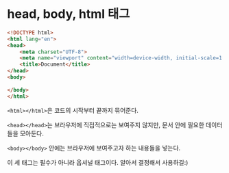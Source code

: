 # head, body, html 태그



```html
<!DOCTYPE html>
<html lang="en">
<head>
    <meta charset="UTF-8">
    <meta name="viewport" content="width=device-width, initial-scale=1.0">
    <title>Document</title>
</head>
<body>
    
</body>
</html>
```

`<html></html>`은 코드의 시작부터 끝까지 묶어준다.

`<head></head>`는 브라우저에 직접적으로는 보여주지 않지만, 문서 안에 필요한 데이터들을 모아둔다. 

`<body></body>` 안에는 브라우저에 보여주고자 하는 내용들을 넣는다.



이 세 태그는 필수가 아니라 옵셔널 태그이다. 알아서 결정해서 사용하길:)
